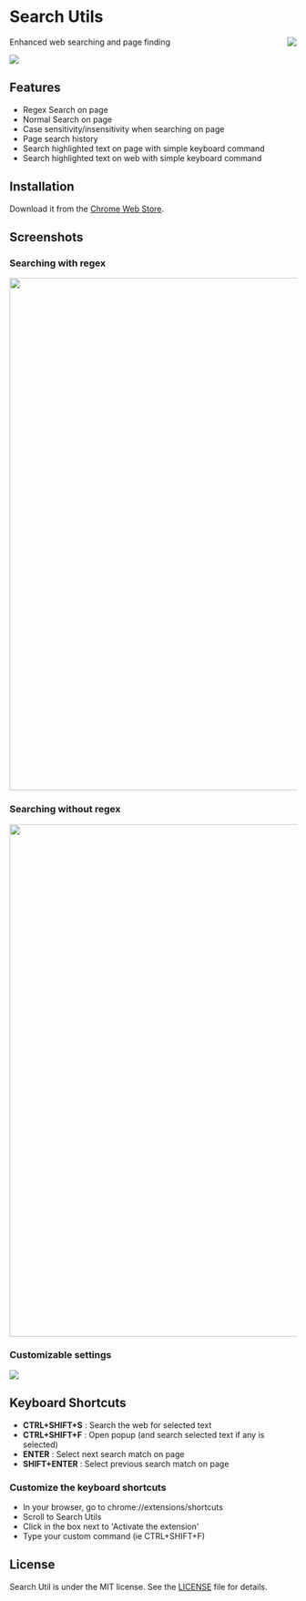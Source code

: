 # Search Utils

<img src="https://raw.githubusercontent.com/wmccall/chrome-regex-search/master/src/icons/SU_128.png" align="right" style="padding-left: 10px;" />

Enhanced web searching and page finding

<img src="https://raw.githubusercontent.com/wmccall/chrome-regex-search/master/google-webstore/popup.png"/>

## Features

- Regex Search on page
- Normal Search on page
- Case sensitivity/insensitivity when searching on page
- Page search history
- Search highlighted text on page with simple keyboard command
- Search highlighted text on web with simple keyboard command

## Installation

Download it from the [Chrome Web Store](https://chrome.google.com/webstore/detail/search-utils/chadkhhmielfefgnfmgaaehcaejhdabi).

## Screenshots

### Searching with regex

<img src="https://raw.githubusercontent.com/wmccall/chrome-regex-search/master/google-webstore/regex.png" width="900px" />

### Searching without regex

<img src="https://raw.githubusercontent.com/wmccall/chrome-regex-search/master/google-webstore/noregex.png" width="900px" />

### Customizable settings

<img src="https://raw.githubusercontent.com/wmccall/chrome-regex-search/master/google-webstore/settings.png" />

## Keyboard Shortcuts

- <b>CTRL+SHIFT+S</b> : Search the web for selected text
- <b>CTRL+SHIFT+F</b> : Open popup (and search selected text if any is selected)
- <b>ENTER</b> : Select next search match on page
- <b>SHIFT+ENTER</b> : Select previous search match on page

### Customize the keyboard shortcuts

- In your browser, go to chrome://extensions/shortcuts
- Scroll to Search Utils
- Click in the box next to 'Activate the extension'
- Type your custom command (ie CTRL+SHIFT+F)

## License

Search Util is under the MIT license. See the <a href="https://raw.githubusercontent.com/wmccall/chrome-regex-search/master/LICENSE">LICENSE</a> file for details.
